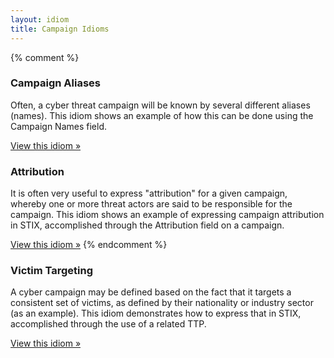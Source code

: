 ```yaml
---
layout: idiom
title: Campaign Idioms
---
```



{% comment %}
### Campaign Aliases

Often, a cyber threat campaign will be known by several different aliases (names). This idiom shows an example of how this can be done using the Campaign Names field.

[View this idiom »](aliases)

### Attribution

It is often very useful to express "attribution" for a given campaign, whereby one or more threat actors are said to be responsible for the campaign. This idiom shows an example of expressing campaign attribution in STIX, accomplished through the Attribution field on a campaign.

[View this idiom »](attribution)
{% endcomment %}

### Victim Targeting

A cyber campaign may be defined based on the fact that it targets a consistent set of victims, as defined by their nationality or industry sector (as an example). This idiom demonstrates how to express that in STIX, accomplished through the use of a related TTP.

[View this idiom »](victim-targeting)
